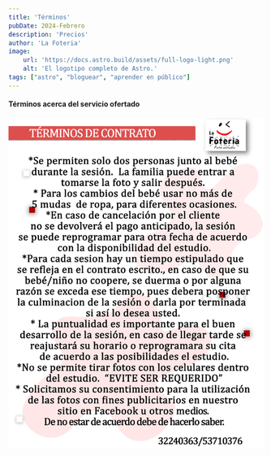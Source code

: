 ```yaml
---
title: 'Términos'
pubDate: 2024-Febrero
description: 'Precios'
author: 'La Foteria'
image:
    url: 'https://docs.astro.build/assets/full-logo-light.png'
    alt: 'El logotipo completo de Astro.'
tags: ["astro", "bloguear", "aprender en público"]
---
```




#### Términos acerca del servicio ofertado

![fotos][path]

[path]: ../../../assets/ofertas/terminos.jpg
